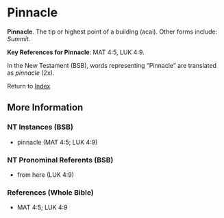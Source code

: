 # Pinnacle
**Pinnacle**. 
The tip or highest point of a building (acai). 
Other forms include: 
*Summit*. 


**Key References for Pinnacle**: 
MAT 4:5, LUK 4:9. 




In the New Testament (BSB), words representing “Pinnacle” are translated as 
*pinnacle* (2x). 


Return to [Index](00-Index.md)

## More Information

### NT Instances (BSB)

* pinnacle (MAT 4:5; LUK 4:9)



### NT Pronominal Referents (BSB)

* from here (LUK 4:9)



### References (Whole Bible)

* MAT 4:5; LUK 4:9




